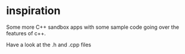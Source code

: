 # inspiration
Some more C++ sandbox apps with some sample code going over the features of c++. 

Have a look at the .h and .cpp files 
